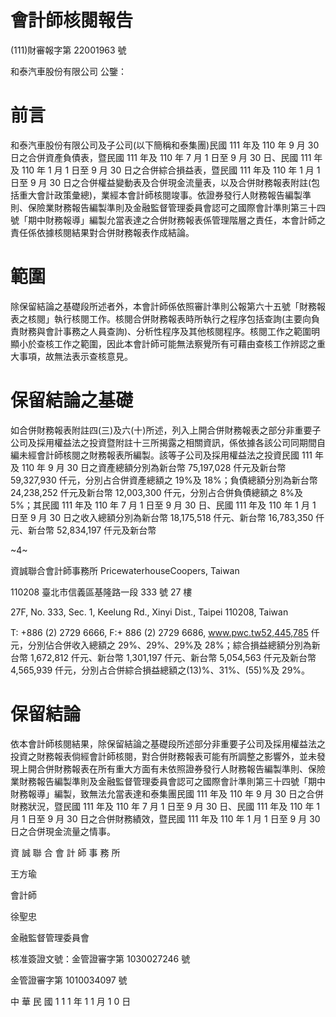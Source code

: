# 會計師核閱報告

(111)財審報字第 22001963 號

和泰汽車股份有限公司 公鑒：

# 前言

和泰汽車股份有限公司及子公司(以下簡稱和泰集團)民國 111 年及 110 年 9 月 30 日之合併資產負債表，暨民國 111 年及 110 年 7 月 1 日至 9 月 30 日、民國 111 年及 110 年 1 月 1 日至 9 月 30 日之合併綜合損益表，暨民國 111 年及 110 年 1 月 1 日至 9 月 30 日之合併權益變動表及合併現金流量表，以及合併財務報表附註(包括重大會計政策彙總)，業經本會計師核閱竣事。依證券發行人財務報告編製準則、保險業財務報告編製準則及金融監督管理委員會認可之國際會計準則第三十四號「期中財務報導」編製允當表達之合併財務報表係管理階層之責任，本會計師之責任係依據核閱結果對合併財務報表作成結論。

# 範圍

除保留結論之基礎段所述者外，本會計師係依照審計準則公報第六十五號「財務報表之核閱」執行核閱工作。核閱合併財務報表時所執行之程序包括查詢(主要向負責財務與會計事務之人員查詢)、分析性程序及其他核閱程序。核閱工作之範圍明顯小於查核工作之範圍，因此本會計師可能無法察覺所有可藉由查核工作辨認之重大事項，故無法表示查核意見。

# 保留結論之基礎

如合併財務報表附註四(三)及六(十)所述，列入上開合併財務報表之部分非重要子公司及採用權益法之投資暨附註十三所揭露之相關資訊，係依據各該公司同期間自編未經會計師核閱之財務報表所編製。該等子公司及採用權益法之投資民國 111 年及 110 年 9 月 30 日之資產總額分別為新台幣 75,197,028 仟元及新台幣 59,327,930 仟元，分別占合併資產總額之 19%及 18%；負債總額分別為新台幣 24,238,252 仟元及新台幣 12,003,300 仟元，分別占合併負債總額之 8%及 5%；其民國 111 年及 110 年 7 月 1 日至 9 月 30 日、民國 111 年及 110 年 1 月 1 日至 9 月 30 日之收入總額分別為新台幣 18,175,518 仟元、新台幣 16,783,350 仟元、新台幣 52,834,197 仟元及新台幣

~4~

資誠聯合會計師事務所 PricewaterhouseCoopers, Taiwan

110208 臺北市信義區基隆路一段 333 號 27 樓

27F, No. 333, Sec. 1, Keelung Rd., Xinyi Dist., Taipei 110208, Taiwan

T: +886 (2) 2729 6666, F:+ 886 (2) 2729 6686, www.pwc.tw52,445,785 仟元，分別佔合併收入總額之 29%、29%、29%及 28%；綜合損益總額分別為新台幣 1,672,812 仟元、新台幣 1,301,197 仟元、新台幣 5,054,563 仟元及新台幣 4,565,939 仟元，分別占合併綜合損益總額之(13)%、31%、(55)%及 29%。

# 保留結論

依本會計師核閱結果，除保留結論之基礎段所述部分非重要子公司及採用權益法之投資之財務報表倘經會計師核閱，對合併財務報表可能有所調整之影響外，並未發現上開合併財務報表在所有重大方面有未依照證券發行人財務報告編製準則、保險業財務報告編製準則及金融監督管理委員會認可之國際會計準則第三十四號「期中財務報導」編製，致無法允當表達和泰集團民國 111 年及 110 年 9 月 30 日之合併財務狀況，暨民國 111 年及 110 年 7 月 1 日至 9 月 30 日、民國 111 年及 110 年 1 月 1 日至 9 月 30 日之合併財務績效，暨民國 111 年及 110 年 1 月 1 日至 9 月 30 日之合併現金流量之情事。

資 誠 聯 合 會 計 師 事 務 所

王方瑜

會計師

徐聖忠

金融監督管理委員會

核准簽證文號：金管證審字第 1030027246 號

金管證審字第 1010034097 號

中 華 民 國 1 1 1 年 1 1 月 1 0 日